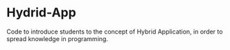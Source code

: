 # Hydrid-App

Code to introduce students to the concept of Hybrid Application, in order to spread knowledge in programming.
